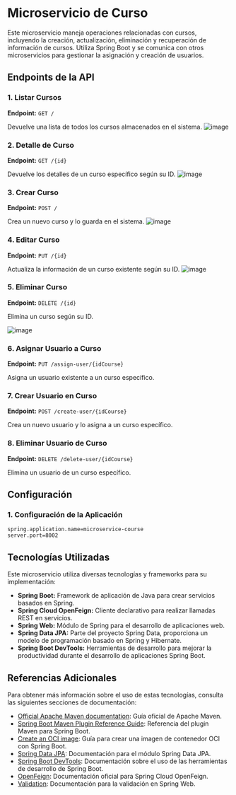 # Microservicio de Curso

Este microservicio maneja operaciones relacionadas con cursos, incluyendo la creación, actualización, eliminación y recuperación de información de cursos. Utiliza Spring Boot y se comunica con otros microservicios para gestionar la asignación y creación de usuarios.

## Endpoints de la API

### 1. Listar Cursos

**Endpoint:** `GET /`

Devuelve una lista de todos los cursos almacenados en el sistema.
![image](https://github.com/Gabriel1AD1/Spring-Cloud-2024-MCSV-COURSE/assets/119640932/a712f368-596e-4092-be57-18cfa6b6e7af)


### 2. Detalle de Curso

**Endpoint:** `GET /{id}`

Devuelve los detalles de un curso específico según su ID.
![image](https://github.com/Gabriel1AD1/Spring-Cloud-2024-MCSV-COURSE/assets/119640932/4d67870c-5c97-4ca9-9e28-8c0db7dbe550)


### 3. Crear Curso

**Endpoint:** `POST /`

Crea un nuevo curso y lo guarda en el sistema.
![image](https://github.com/Gabriel1AD1/Spring-Cloud-2024-MCSV-COURSE/assets/119640932/08854b87-1378-447f-8488-592735ed5c11)

### 4. Editar Curso

**Endpoint:** `PUT /{id}`

Actualiza la información de un curso existente según su ID.
![image](https://github.com/Gabriel1AD1/Spring-Cloud-2024-MCSV-COURSE/assets/119640932/a29d415c-b099-4d94-8c96-97bcc3b4ca29)


### 5. Eliminar Curso

**Endpoint:** `DELETE /{id}`

Elimina un curso según su ID.

![image](https://github.com/Gabriel1AD1/Spring-Cloud-2024-MCSV-COURSE/assets/119640932/291a0452-cdd6-45c5-8225-4d4106d12a3e)


### 6. Asignar Usuario a Curso

**Endpoint:** `PUT /assign-user/{idCourse}`

Asigna un usuario existente a un curso específico.

### 7. Crear Usuario en Curso

**Endpoint:** `POST /create-user/{idCourse}`

Crea un nuevo usuario y lo asigna a un curso específico.

### 8. Eliminar Usuario de Curso

**Endpoint:** `DELETE /delete-user/{idCourse}`

Elimina un usuario de un curso específico.

## Configuración

### 1. Configuración de la Aplicación

```properties
spring.application.name=microservice-course
server.port=8002
```

## Tecnologías Utilizadas

Este microservicio utiliza diversas tecnologías y frameworks para su implementación:

- **Spring Boot:** Framework de aplicación de Java para crear servicios basados en Spring.
- **Spring Cloud OpenFeign:** Cliente declarativo para realizar llamadas REST en servicios.
- **Spring Web:** Módulo de Spring para el desarrollo de aplicaciones web.
- **Spring Data JPA:** Parte del proyecto Spring Data, proporciona un modelo de programación basado en Spring y Hibernate.
- **Spring Boot DevTools:** Herramientas de desarrollo para mejorar la productividad durante el desarrollo de aplicaciones Spring Boot.

## Referencias Adicionales

Para obtener más información sobre el uso de estas tecnologías, consulta las siguientes secciones de documentación:

- [Official Apache Maven documentation](https://maven.apache.org/guides/index.html): Guía oficial de Apache Maven.
- [Spring Boot Maven Plugin Reference Guide](https://docs.spring.io/spring-boot/docs/current/maven-plugin/reference/html/): Referencia del plugin Maven para Spring Boot.
- [Create an OCI image](https://docs.spring.io/spring-boot/docs/current/reference/htmlsingle/#build-image): Guía para crear una imagen de contenedor OCI con Spring Boot.
- [Spring Data JPA](https://docs.spring.io/spring-data/jpa/docs/current/reference/html/#reference): Documentación para el módulo Spring Data JPA.
- [Spring Boot DevTools](https://docs.spring.io/spring-boot/docs/current/reference/html/using.html#using.development-tools): Documentación sobre el uso de las herramientas de desarrollo de Spring Boot.
- [OpenFeign](https://spring.io/projects/spring-cloud-openfeign): Documentación oficial para Spring Cloud OpenFeign.
- [Validation](https://docs.spring.io/spring-framework/docs/current/reference/html/web.html#mvc-config-validation): Documentación para la validación en Spring Web.
